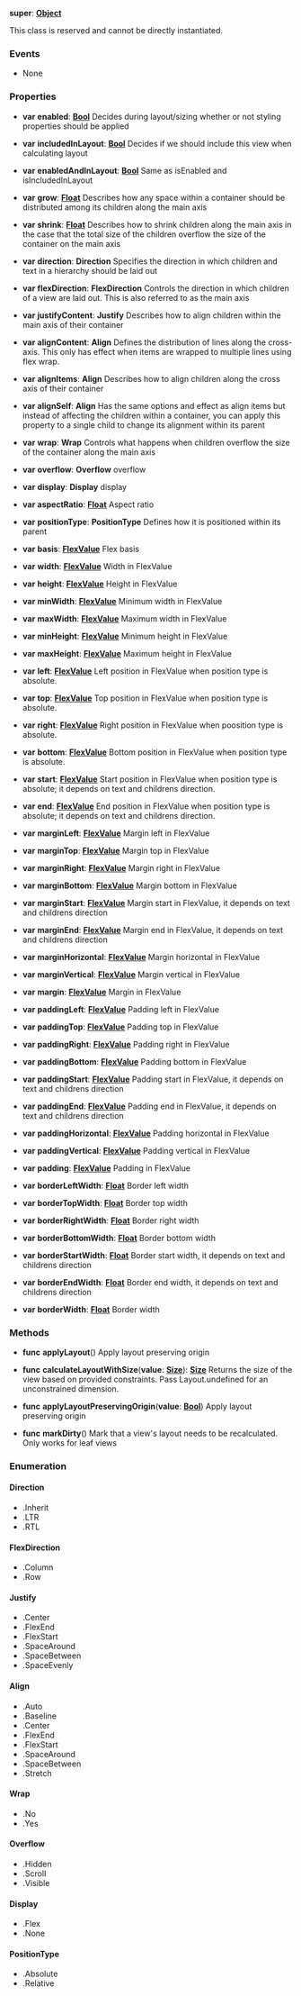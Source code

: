 **super**: **[Object](Object.md)**

This class is reserved and cannot be directly instantiated.



### Events

* None

### Properties

* **var** **enabled**: **[Bool](../gravity/types.md)**
Decides during layout/sizing whether or not styling properties should be applied

* **var** **includedInLayout**: **[Bool](../gravity/types.md)**
Decides if we should include this view when calculating layout

* **var** **enabledAndInLayout**: **[Bool](../gravity/types.md)**
Same as isEnabled and isIncludedInLayout

* **var** **grow**: **[Float](../gravity/types.md)**
Describes how any space within a container should be distributed among its children along the main axis

* **var** **shrink**: **[Float](../gravity/types.md)**
Describes how to shrink children along the main axis in the case that the total size of the children overflow the size of the container on the main axis

* **var** **direction**: **Direction**
Specifies the direction in which children and text in a hierarchy should be laid out

* **var** **flexDirection**: **FlexDirection**
Controls the direction in which children of a view are laid out. This is also referred to as the main axis

* **var** **justifyContent**: **Justify**
Describes how to align children within the main axis of their container

* **var** **alignContent**: **Align**
Defines the distribution of lines along the cross-axis. This only has effect when items are wrapped to multiple lines using flex wrap.

* **var** **alignItems**: **Align**
Describes how to align children along the cross axis of their container

* **var** **alignSelf**: **Align**
Has the same options and effect as align items but instead of affecting the children within a container, you can apply this property to a single child to change its alignment within its parent

* **var** **wrap**: **Wrap**
Controls what happens when children overflow the size of the container along the main axis

* **var** **overflow**: **Overflow**
overflow

* **var** **display**: **Display**
display

* **var** **aspectRatio**: **[Float](../gravity/types.md)**
Aspect ratio

* **var** **positionType**: **PositionType**
Defines how it is positioned within its parent

* **var** **basis**: **[FlexValue](FlexValue.md)**
Flex basis

* **var** **width**: **[FlexValue](FlexValue.md)**
Width in FlexValue

* **var** **height**: **[FlexValue](FlexValue.md)**
Height in FlexValue

* **var** **minWidth**: **[FlexValue](FlexValue.md)**
Minimum width in FlexValue

* **var** **maxWidth**: **[FlexValue](FlexValue.md)**
Maximum width in FlexValue

* **var** **minHeight**: **[FlexValue](FlexValue.md)**
Minimum height in FlexValue

* **var** **maxHeight**: **[FlexValue](FlexValue.md)**
Maximum height in FlexValue

* **var** **left**: **[FlexValue](FlexValue.md)**
Left position in FlexValue when position type is absolute.

* **var** **top**: **[FlexValue](FlexValue.md)**
Top position in FlexValue when position type is absolute.

* **var** **right**: **[FlexValue](FlexValue.md)**
Right position in FlexValue when poosition type is absolute.

* **var** **bottom**: **[FlexValue](FlexValue.md)**
Bottom position in FlexValue when position type is absolute.

* **var** **start**: **[FlexValue](FlexValue.md)**
Start position in FlexValue when position type is absolute; it depends on text and childrens direction.

* **var** **end**: **[FlexValue](FlexValue.md)**
End position  in FlexValue when position type is absolute; it depends on text and childrens direction.

* **var** **marginLeft**: **[FlexValue](FlexValue.md)**
Margin left in FlexValue

* **var** **marginTop**: **[FlexValue](FlexValue.md)**
Margin top in FlexValue

* **var** **marginRight**: **[FlexValue](FlexValue.md)**
Margin right in FlexValue

* **var** **marginBottom**: **[FlexValue](FlexValue.md)**
Margin bottom in FlexValue

* **var** **marginStart**: **[FlexValue](FlexValue.md)**
Margin start in FlexValue, it depends on text and childrens direction

* **var** **marginEnd**: **[FlexValue](FlexValue.md)**
Margin end in FlexValue, it depends on text and childrens direction

* **var** **marginHorizontal**: **[FlexValue](FlexValue.md)**
Margin horizontal in FlexValue

* **var** **marginVertical**: **[FlexValue](FlexValue.md)**
Margin vertical in FlexValue

* **var** **margin**: **[FlexValue](FlexValue.md)**
Margin in FlexValue

* **var** **paddingLeft**: **[FlexValue](FlexValue.md)**
Padding left in FlexValue

* **var** **paddingTop**: **[FlexValue](FlexValue.md)**
Padding top in FlexValue

* **var** **paddingRight**: **[FlexValue](FlexValue.md)**
Padding right in FlexValue

* **var** **paddingBottom**: **[FlexValue](FlexValue.md)**
Padding bottom in FlexValue

* **var** **paddingStart**: **[FlexValue](FlexValue.md)**
Padding start in FlexValue, it depends on text and childrens direction

* **var** **paddingEnd**: **[FlexValue](FlexValue.md)**
Padding end in FlexValue, it depends on text and childrens direction

* **var** **paddingHorizontal**: **[FlexValue](FlexValue.md)**
Padding horizontal in FlexValue

* **var** **paddingVertical**: **[FlexValue](FlexValue.md)**
Padding vertical in FlexValue

* **var** **padding**: **[FlexValue](FlexValue.md)**
Padding in FlexValue

* **var** **borderLeftWidth**: **[Float](../gravity/types.md)**
Border left width

* **var** **borderTopWidth**: **[Float](../gravity/types.md)**
Border top width

* **var** **borderRightWidth**: **[Float](../gravity/types.md)**
Border right width

* **var** **borderBottomWidth**: **[Float](../gravity/types.md)**
Border bottom width

* **var** **borderStartWidth**: **[Float](../gravity/types.md)**
Border start width, it depends on text and childrens direction

* **var** **borderEndWidth**: **[Float](../gravity/types.md)**
Border end width, it depends on text and childrens direction

* **var** **borderWidth**: **[Float](../gravity/types.md)**
Border width



### Methods

* **func** **applyLayout**()
Apply layout preserving origin

* **func** **calculateLayoutWithSize**(**value**: **[Size](Size.md)**): <strong>[Size](Size.md)</strong> 
Returns the size of the view based on provided constraints. Pass Layout.undefined for an unconstrained dimension.

* **func** **applyLayoutPreservingOrigin**(**value**: **[Bool](../gravity/types.md)**)
Apply layout preserving origin

* **func** **markDirty**()
Mark that a view's layout needs to be recalculated. Only works for leaf views





### Enumeration

#### Direction
 * .Inherit
 * .LTR
 * .RTL

#### FlexDirection
 * .Column
 * .Row

#### Justify
 * .Center
 * .FlexEnd
 * .FlexStart
 * .SpaceAround
 * .SpaceBetween
 * .SpaceEvenly

#### Align
 * .Auto
 * .Baseline
 * .Center
 * .FlexEnd
 * .FlexStart
 * .SpaceAround
 * .SpaceBetween
 * .Stretch

#### Wrap
 * .No
 * .Yes

#### Overflow
 * .Hidden
 * .Scroll
 * .Visible

#### Display
 * .Flex
 * .None

#### PositionType
 * .Absolute
 * .Relative



